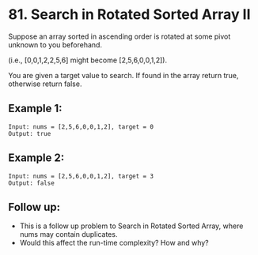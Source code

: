 # 81. Search in Rotated Sorted Array II

Suppose an array sorted in ascending order is rotated at some pivot unknown to you beforehand.

(i.e., [0,0,1,2,2,5,6] might become [2,5,6,0,0,1,2]).

You are given a target value to search. If found in the array return true, otherwise return false.

## Example 1:

```
Input: nums = [2,5,6,0,0,1,2], target = 0
Output: true
```

## Example 2:

```
Input: nums = [2,5,6,0,0,1,2], target = 3
Output: false
```

## Follow up:

* This is a follow up problem to Search in Rotated Sorted Array, where nums may contain duplicates.
* Would this affect the run-time complexity? How and why?